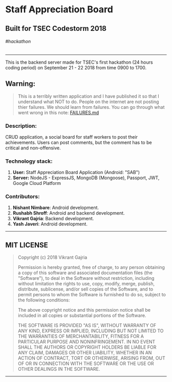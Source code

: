 Staff Appreciation Board
=============================
Built for TSEC Codestorm 2018
-----------------------------
###### \#hackathon
------------------

This is the backend server made for TSEC's first hackathon (24 hours coding period) on September 21 - 22 2018 from time 0900 to 1700.

## Warning:

> This is a terribly written application and I have published it so that I understand what NOT to do.
> People on the internet are not posting thier failures. We should learn from failures.
> You can go through what went wrong in this note: [FAILURES.md](/FAILURES.md)

### Description:
CRUD application, a social board for staff workers to post their achievements. Users can post comments, but the comment has to be critical and non-offensive.

### Technology stack:
1. **User:** Staff Appreciation Board Application (Android: "SAB")
2. **Server:** NodeJS - ExpressJS, MongoDB (Mongoose), Passport, JWT, Google Cloud Platform

### Contributors:
1. **Nishant Nimbare**: Android development.
2. **Rushabh Shroff**: Android and backend development.
3. **Vikrant Gajria**: Backend development.
4. **Yash Javeri**: Android development.

-----------
MIT LICENSE
-----------

> Copyright (c) 2018 Vikrant Gajria
>
> Permission is hereby granted, free of charge, to any person obtaining a copy
> of this software and associated documentation files (the "Software"), to deal
> in the Software without restriction, including without limitation the rights
> to use, copy, modify, merge, publish, distribute, sublicense, and/or sell
> copies of the Software, and to permit persons to whom the Software is
> furnished to do so, subject to the following conditions:
>
> The above copyright notice and this permission notice shall be included in all
> copies or substantial portions of the Software.
>
> THE SOFTWARE IS PROVIDED "AS IS", WITHOUT WARRANTY OF ANY KIND, EXPRESS OR
> IMPLIED, INCLUDING BUT NOT LIMITED TO THE WARRANTIES OF MERCHANTABILITY,
> FITNESS FOR A PARTICULAR PURPOSE AND NONINFRINGEMENT. IN NO EVENT SHALL THE
> AUTHORS OR COPYRIGHT HOLDERS BE LIABLE FOR ANY CLAIM, DAMAGES OR OTHER
> LIABILITY, WHETHER IN AN ACTION OF CONTRACT, TORT OR OTHERWISE, ARISING FROM,
> OUT OF OR IN CONNECTION WITH THE SOFTWARE OR THE USE OR OTHER DEALINGS IN THE
> SOFTWARE.

*****
